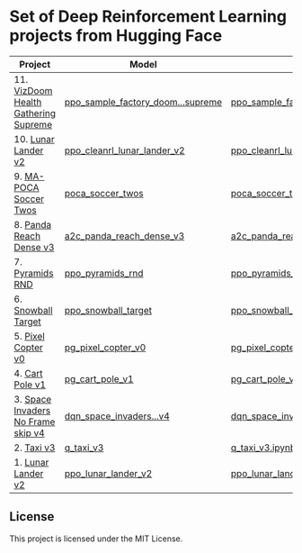 # Set of Deep Reinforcement Learning projects from Hugging Face

| Project | Model | Script | Result |
| --- | --- | --- | --- |
| 11. [VizDoom Health Gathering Supreme](https://github.com/Farama-Foundation/ViZDoom) | [ppo_sample_factory_doom...supreme](https://huggingface.co/jaymanvirk/ppo_sample_factory_doom_health_gathering_supreme) | [ppo_sample_factory_doom...supreme.ipynb](ppo_sample_factory_doom_health_gathering_supreme.ipynb) | 7.45 |
| 10. [Lunar Lander v2](https://gymnasium.farama.org/environments/box2d/lunar_lander/) | [ppo_cleanrl_lunar_lander_v2](https://huggingface.co/jaymanvirk/ppo_cleanrl_lunar_lander_v2) | [ppo_cleanrl_lunar_lander_v2.ipynb](ppo_cleanrl_lunar_lander_v2.ipynb) | -139.4 |
| 9. [MA-POCA Soccer Twos](https://github.com/Unity-Technologies/ml-agents/blob/develop/docs/Learning-Environment-Examples.md#soccer-twos) | [poca_soccer_twos](https://huggingface.co/jaymanvirk/poca_soccer_twos) | [poca_soccer_twos.ipynb](poca_soccer_twos.ipynb) | NA |
| 8. [Panda Reach Dense v3](https://github.com/qgallouedec/panda-gym) | [a2c_panda_reach_dense_v3](https://huggingface.co/jaymanvirk/a2c_panda_reach_dense_v3) | [a2c_panda_reach_dense_v3.ipynb](a2c_panda_reach_dense_v3.ipynb) | -0.35 |
| 7. [Pyramids RND](https://github.com/Unity-Technologies/ml-agents/blob/main/docs/Learning-Environment-Examples.md#pyramids) | [ppo_pyramids_rnd](https://huggingface.co/jaymanvirk/ppo_pyramids_rnd) | [ppo_pyramids_rnd.ipynb](ppo_pyramids_rnd.ipynb) | 1.55 |
| 6. [Snowball Target](https://huggingface.co/learn/deep-rl-course/unit5/snowball-target) | [ppo_snowball_target](https://huggingface.co/jaymanvirk/ppo_snowball_target) | [ppo_snowball_target.ipynb](ppo_snowball_target.ipynb) | 25.32 |
| 5. [Pixel Copter v0](https://pygame-learning-environment.readthedocs.io/en/latest/user/games/pixelcopter.html) | [pg_pixel_copter_v0](https://huggingface.co/jaymanvirk/pg_pixel_copter_v0) | [pg_pixel_copter_v0.ipynb](pg_pixel_copter_v0.ipynb) | 18.7 |
| 4. [Cart Pole v1](https://www.gymlibrary.dev/environments/classic_control/cart_pole/) | [pg_cart_pole_v1](https://huggingface.co/jaymanvirk/pg_cart_pole_v1) | [pg_cart_pole_v1.ipynb](pg_cart_pole_v1.ipynb) | 1000 |
| 3. [Space Invaders No Frame skip v4](https://gymnasium.farama.org/environments/atari/space_invaders/) | [dqn_space_invaders...v4](https://huggingface.co/jaymanvirk/dqn_space_invaders_no_frame_skip_v4) | [dqn_space_invaders...v4.ipynb](dqn_space_invaders_no_frame_skip_v4.ipynb) | 467.6 |
| 2. [Taxi v3](https://gymnasium.farama.org/environments/toy_text/taxi/) | [q_taxi_v3](https://huggingface.co/jaymanvirk/q_taxi_v3) | [q_taxi_v3.ipynb](q_taxi_v3.ipynb) | 4.79 |
| 1. [Lunar Lander v2](https://gymnasium.farama.org/environments/box2d/lunar_lander/) | [ppo_lunar_lander_v2](https://huggingface.co/jaymanvirk/ppo_lunar_lander_v2) | [ppo_lunar_lander_v2.ipynb](ppo_lunar_lander_v2.ipynb) | 243 |

## License
This project is licensed under the MIT License.
